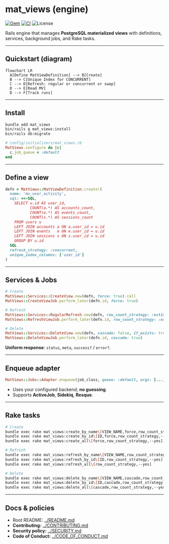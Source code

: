 # mat_views (engine)

[![Gem](https://img.shields.io/gem/v/mat_views.svg?style=flat-square)](https://rubygems.org/gems/mat_views)
[![CI](https://github.com/Code-Vedas/rails_materialized_views/actions/workflows/ci.yml/badge.svg)](https://github.com/Code-Vedas/rails_materialized_views/actions/workflows/ci.yml)
![License](https://img.shields.io/badge/license-MIT-blue.svg?style=flat-square)

Rails engine that manages **PostgreSQL materialized views** with definitions, services, background jobs, and Rake tasks.

---

## Quickstart (diagram)

```mermaid
flowchart LR
  A[Define MatViewDefinition] --> B[Create]
  B --> C[Unique Index for CONCURRENT]
  C --> D[Refresh: regular or concurrent or swap]
  D --> E[Read MV]
  D --> F[Track runs]
```

---

## Install

```bash
bundle add mat_views
bin/rails g mat_views:install
bin/rails db:migrate
```

```ruby
# config/initializers/mat_views.rb
MatViews.configure do |c|
  c.job_queue = :default
end
```

---

## Define a view

```ruby
defn = MatViews::MatViewDefinition.create!(
  name: 'mv_user_activity',
  sql: <<~SQL,
    SELECT u.id AS user_id,
           COUNT(a.*) AS accounts_count,
           COUNT(e.*) AS events_count,
           COUNT(s.*) AS sessions_count
    FROM users u
    LEFT JOIN accounts a ON a.user_id = u.id
    LEFT JOIN events   e ON e.user_id = u.id
    LEFT JOIN sessions s ON s.user_id = u.id
    GROUP BY u.id
  SQL
  refresh_strategy: :concurrent,
  unique_index_columns: ['user_id']
)
```

---

## Services & Jobs

```ruby
# Create
MatViews::Services::CreateView.new(defn, force: true).call
MatViews::CreateViewJob.perform_later(defn.id, force: true)

# Refresh
MatViews::Services::RegularRefresh.new(defn, row_count_strategy: :estimated).call
MatViews::RefreshViewJob.perform_later(defn.id, row_count_strategy: :exact)

# Delete
MatViews::Services::DeleteView.new(defn, cascade: false, if_exists: true).call
MatViews::DeleteViewJob.perform_later(defn.id, cascade: true)
```

**Uniform response**: `status`, `meta`, `success?` / `error?`.

---

## Enqueue adapter

```ruby
MatViews::Jobs::Adapter.enqueue(job_class, queue: :default, args: [...])
```

- Uses your configured backend; **no guessing**.
- Supports **ActiveJob**, **Sidekiq**, **Resque**.

---

## Rake tasks

```bash
# Create
bundle exec rake mat_views:create_by_name\[VIEW_NAME,force,row_count_strategy,--yes]
bundle exec rake mat_views:create_by_id\[ID,force,row_count_strategy,--yes]
bundle exec rake mat_views:create_all\[force,row_count_strategy,--yes]

# Refresh
bundle exec rake mat_views:refresh_by_name\[VIEW_NAME,row_count_strategy,--yes]
bundle exec rake mat_views:refresh_by_id\[ID,row_count_strategy,--yes]
bundle exec rake mat_views:refresh_all\[row_count_strategy,--yes]

# Delete
bundle exec rake mat_views:delete_by_name\[VIEW_NAME,cascade,row_count_strategy,--yes]
bundle exec rake mat_views:delete_by_id\[ID,cascade,row_count_strategy,--yes]
bundle exec rake mat_views:delete_all\[cascade,row_count_strategy,--yes]
```

---

## Docs & policies

- Root README: [../README.md](../README.md)
- **Contributing:** [../CONTRIBUTING.md](../CONTRIBUTING.md)
- **Security policy:** [../SECURITY.md](../SECURITY.md)
- **Code of Conduct:** [../CODE_OF_CONDUCT.md](../CODE_OF_CONDUCT.md)
